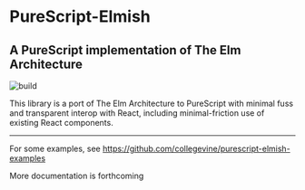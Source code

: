 # PureScript-Elmish
## A PureScript implementation of The Elm Architecture

![build](https://github.com/collegevine/purescript-elmish/workflows/build/badge.svg?branch=master)

This library is a port of The Elm Architecture to PureScript with minimal fuss and transparent interop with React, including minimal-friction use of existing React components.
______

For some examples, see https://github.com/collegevine/purescript-elmish-examples

More documentation is forthcoming
